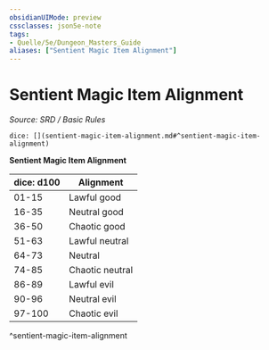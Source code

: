 ```yaml
---
obsidianUIMode: preview
cssclasses: json5e-note
tags:
- Quelle/5e/Dungeon_Masters_Guide
aliases: ["Sentient Magic Item Alignment"]
---
```

# Sentient Magic Item Alignment
*Source: SRD / Basic Rules* 

`dice: [](sentient-magic-item-alignment.md#^sentient-magic-item-alignment)`

**Sentient Magic Item Alignment**

| dice: d100 | Alignment |
|------------|-----------|
| 01-15 | Lawful good |
| 16-35 | Neutral good |
| 36-50 | Chaotic good |
| 51-63 | Lawful neutral |
| 64-73 | Neutral |
| 74-85 | Chaotic neutral |
| 86-89 | Lawful evil |
| 90-96 | Neutral evil |
| 97-100 | Chaotic evil |
^sentient-magic-item-alignment